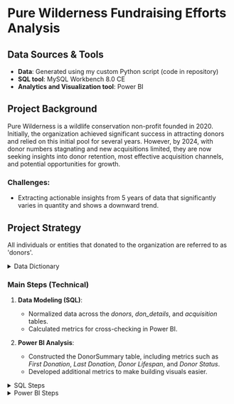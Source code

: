 # Pure Wilderness Fundraising Efforts Analysis

## Data Sources & Tools
- **Data**: Generated using my custom Python script (code in repository)
- **SQL tool**: MySQL Workbench 8.0 CE
- **Analytics and Visualization tool**: Power BI

## Project Background
Pure Wilderness is a wildlife conservation non-profit founded in 2020. Initially, the organization achieved significant success in attracting donors and relied on this initial pool for several years. However, by 2024, with donor numbers stagnating and new acquisitions limited, they are now seeking insights into donor retention, most effective acquisition channels, and potential opportunities for growth.

### Challenges:
- Extracting actionable insights from 5 years of data that significantly varies in quantity and shows a downward trend.

## Project Strategy
All individuals or entities that donated to the organization are referred to as 'donors'.

<details>
  <summary>Data Dictionary</summary>

- **donor_id**: Unique ID  
- **donor_type**: Individual or Organization  
- **donation_dates**: Comma-separated donation dates  
- **donation_amounts**: Comma-separated donation amounts  
- **acquisition channel**: Source channel (Direct Mail, Online Event, etc.)  
- **age, gender, location**: Donor demographics  
</details>

### Main Steps (Technical)

1. **Data Modeling (SQL)**:
   - Normalized data across the *donors*, *don_details*, and *acquisition* tables.
   - Calculated metrics for cross-checking in Power BI.

2. **Power BI Analysis**:
   - Constructed the DonorSummary table, including metrics such as *First Donation*, *Last Donation*, *Donor Lifespan*, and *Donor Status*.
   - Developed additional metrics to make building visuals easier.

<details>
  <summary>SQL Steps</summary>
  
1. Created the *donors* table, initially importing fields as VARCHAR (except donor_id).  
2. Created *don_details* table, separating donation_dates and donation_amounts into individual records. Used `CASE` statements to standardize date formats after Excel import issues caused format inconsistencies (single vs. multiple dates).
3. Dropped columns with donation info from the *donors* table after data separation and renamed tables for clarity.
4. Calculated retention rate to cross-check with Power BI.
5. Created *acquisition* table to summarize donor counts by acquisition channel, calculating percentage changes year over year.
6. Added year-over-year donor count change calculation for comparison with Power BI metrics.
</details>

<details>
  <summary>Power BI Steps</summary>

1. Imported cleaned SQL data, creating *DonorSummary* to track each donor's first and last donations, count of donations, and acquisition channel.
2. Added *Donor Status* (Active or Churned) based on the last donation date. A donor is marked “Churned” if they haven’t donated within the last 365 days.
   ```DAX
   Donor_Status = IF(ROUND(DATEDIFF(DonorSummary[Last_Donation], DATE(2024,12,31), DAY),0) > 365, "Churned", "Active")
